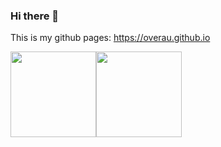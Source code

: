 ### Hi there 👋

<!--
**overau/overau** is a ✨ _special_ ✨ repository because its `README.md` (this file) appears on your GitHub profile.

Here are some ideas to get you started:

- 🔭 I’m currently working on ...
- 🌱 I’m currently learning ...
- 👯 I’m looking to collaborate on ...
- 🤔 I’m looking for help with ...
- 💬 Ask me about ...
- 📫 How to reach me: ...
- 😄 Pronouns: ...
- ⚡ Fun fact: ...
-->
This is my github pages: <https://overau.github.io>

<img align="" height="137px" src="https://github-readme-stats.vercel.app/api?username=overau&hide_title=true&hide_border=true&show_icons=true&include_all_commits=true&line_height=21&bg_color=0,EC6C6C,FFD479,FFFC79,73FA79&theme=graywhite&locale=cn" /><img align="" height="137px" src="https://github-readme-stats.vercel.app/api/top-langs/?username=overau&hide_title=true&hide_border=true&layout=compact&bg_color=0,73FA79,73FDFF,D783FF&theme=graywhite&locale=cn" />
